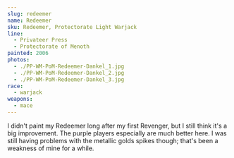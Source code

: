 ```yaml
---
slug: redeemer
name: Redeemer
sku: Redeemer, Protectorate Light Warjack
line:
  - Privateer Press
  - Protectorate of Menoth
painted: 2006
photos:
  - ./PP-WM-PoM-Redeemer-Dankel_1.jpg
  - ./PP-WM-PoM-Redeemer-Dankel_2.jpg
  - ./PP-WM-PoM-Redeemer-Dankel_3.jpg
race:
  - warjack
weapons:
  - mace
---
```


I didn't paint my Redeemer long after my first Revenger, but I still think it's a big improvement. The purple players especially are much better here. I was still having problems with the metallic golds spikes though; that's been a weakness of mine for a while.
